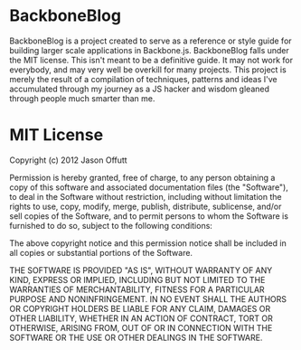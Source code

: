 # BackboneBlog

BackboneBlog is a project created to serve as a reference or style guide for building larger scale applications in Backbone.js. BackboneBlog falls under the MIT license. This isn't meant to be a definitive guide. It may not work for everybody, and may very well be overkill for many projects. This project is merely the result of a compilation of techniques, patterns and ideas I've accumulated through my journey as a JS hacker and wisdom gleaned through people much smarter than me.

MIT License
===========

Copyright (c) 2012 Jason Offutt

Permission is hereby granted, free of charge, to any person obtaining a
copy of this software and associated documentation files (the "Software"),
to deal in the Software without restriction, including without limitation
the rights to use, copy, modify, merge, publish, distribute, sublicense,
and/or sell copies of the Software, and to permit persons to whom the
Software is furnished to do so, subject to the following conditions:

The above copyright notice and this permission notice shall be included in
all copies or substantial portions of the Software.

THE SOFTWARE IS PROVIDED "AS IS", WITHOUT WARRANTY OF ANY KIND, EXPRESS OR
IMPLIED, INCLUDING BUT NOT LIMITED TO THE WARRANTIES OF MERCHANTABILITY,
FITNESS FOR A PARTICULAR PURPOSE AND NONINFRINGEMENT. IN NO EVENT SHALL
THE AUTHORS OR COPYRIGHT HOLDERS BE LIABLE FOR ANY CLAIM, DAMAGES OR OTHER
LIABILITY, WHETHER IN AN ACTION OF CONTRACT, TORT OR OTHERWISE, ARISING
FROM, OUT OF OR IN CONNECTION WITH THE SOFTWARE OR THE USE OR OTHER
DEALINGS IN THE SOFTWARE.